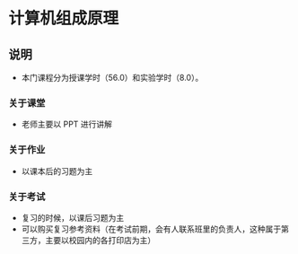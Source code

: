 # 计算机组成原理

## 说明
- 本门课程分为授课学时（56.0）和实验学时（8.0）。

### 关于课堂
- 老师主要以 PPT 进行讲解

### 关于作业
- 以课本后的习题为主

### 关于考试
- 复习的时候，以课后习题为主
- 可以购买复习参考资料（在考试前期，会有人联系班里的负责人，这种属于第三方，主要以校园内的各打印店为主）



